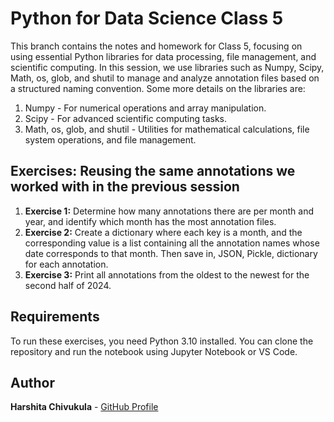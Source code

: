 # Python for Data Science Class 5

This branch contains the notes and homework for Class 5, focusing on using essential Python libraries for data processing, file management, and scientific computing. In this session, we use libraries such as Numpy, Scipy, Math, os, glob, and shutil to manage and analyze annotation files based on a structured naming convention. Some more details on the libraries are:
  1.	Numpy - For numerical operations and array manipulation.
  2.	Scipy - For advanced scientific computing tasks.
  3.	Math, os, glob, and shutil - Utilities for mathematical calculations, file system operations, and file management.

## Exercises: Reusing the same annotations we worked with in the previous session

1. **Exercise 1:** Determine how many annotations there are per month and year, and identify which month has the most annotation files.
2. **Exercise 2:** Create a dictionary where each key is a month, and the corresponding value is a list containing all the annotation names whose date corresponds to that month. Then save in, JSON, Pickle, dictionary for each annotation. 
3. **Exercise 3:** Print all annotations from the oldest to the newest for the second half of 2024.

## Requirements

To run these exercises, you need Python 3.10 installed. You can clone the repository and run the notebook using Jupyter Notebook or VS Code.

## Author

**Harshita Chivukula** - [GitHub Profile](https://github.com/yourusername)
